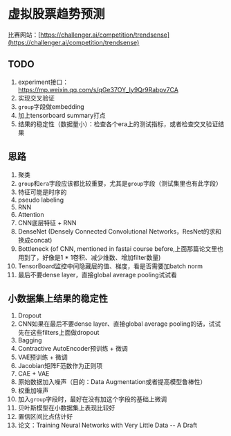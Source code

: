 # 虚拟股票趋势预测

比赛网站：[https://challenger.ai/competition/trendsense](https://challenger.ai/competition/trendsense)

## TODO

1. experiment接口：https://mp.weixin.qq.com/s/qGe37OY_Iy9Qr9Rabpv7CA
1. 实现交叉验证
1. `group`字段做embedding
1. 加上tensorboard summary打点
1. 结果的稳定性（数据量小）：检查各个era上的测试指标，或者检查交叉验证结果

## 思路

1. 聚类
1. `group`和`era`字段应该都比较重要，尤其是`group`字段（测试集里也有此字段）
1. 特征可能是时序的
1. pseudo labeling
1. RNN
1. Attention
1. CNN底层特征 + RNN
1. DenseNet (Densely Connected Convolutional Networks，ResNet的求和换成concat)
1. Bottleneck (of CNN, mentioned in fastai course before,上面那篇论文里也用到了，好像是1 * 1卷积、减少维数、增加filter数量)
1. TensorBoard监控中间隐藏层的值、梯度，看是否需要加batch norm
1. 最后不要dense layer，直接global average pooling试试看

## 小数据集上结果的稳定性

1. Dropout
1. CNN如果在最后不要dense layer、直接global average pooling的话，试试先在这些filters上面做dropout
1. Bagging
1. Contractive AutoEncoder预训练 + 微调
1. VAE预训练 + 微调
1. Jacobian矩阵F范数作为正则项
1. CAE + VAE
1. 原始数据加入噪声（目的：Data Augmentation或者提高模型鲁棒性）
1. 权重加噪声
1. 加入`group`字段时，最好在没有加这个字段的基础上微调
1. 贝叶斯模型在小数据集上表现比较好
1. 置信区间比点估计好
1. 论文：Training Neural Networks with Very Little Data -- A Draft
